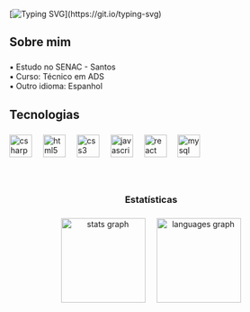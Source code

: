 [![Typing SVG](https://readme-typing-svg.demolab.com?font=Doto&weight=700&size=29&duration=6000&pause=1000&color=1F6FEB&width=435&lines=Ol%C3%A1%2C+Eu+sou+C%C3%A9sar+Alonso!)](https://git.io/typing-svg)


<h2 align="left">Sobre mim</h2>

###

<p align="left"> ▪ Estudo no SENAC - Santos <br> ▪ Curso: Técnico em ADS <br> ▪ Outro idioma: Espanhol</p>

###


<h2 align="left">Tecnologias</h2>

###

<div align="left">
  <img src="https://skillicons.dev/icons?i=cs" height="40" alt="csharp logo"  />
  <img width="12" />
  <img src="https://skillicons.dev/icons?i=html" height="40" alt="html5 logo"  />
  <img width="12" />
  <img src="https://skillicons.dev/icons?i=css" height="40" alt="css3 logo"  />
  <img width="12" />
  <img src="https://skillicons.dev/icons?i=js" height="40" alt="javascript logo"  />
  <img width="12" />
  <img src="https://skillicons.dev/icons?i=react" height="40" alt="react logo"  />
  <img width="12" />
  <img src="https://skillicons.dev/icons?i=mysql" height="40" alt="mysql logo"  />
</div>

###

<br>

<h3 align="center">Estatísticas</h3>

###

<div align="center">
  <img src="https://github-readme-stats.vercel.app/api?username=Cesar4tt&hide_title=false&hide_rank=false&show_icons=true&include_all_commits=true&count_private=true&disable_animations=true&theme=github_dark&locale=pt-br&hide_border=false&order=1" height="150" alt="stats graph" />
  &nbsp;&nbsp;&nbsp;
  <img src="https://github-readme-stats.vercel.app/api/top-langs?username=Cesar4tt&locale=pt-br&hide_title=false&layout=compact&card_width=320&langs_count=5&theme=github_dark&hide_border=false&order=2" height="150"  alt="languages graph" />
</div>

<br><br>
